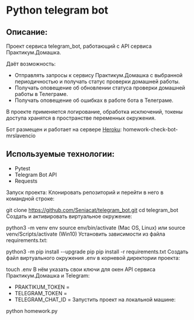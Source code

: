 # Python telegram bot

## Описание:
Проект сервиса telegram_bot, работающий с API сервиса Практикум.Домашка.

Даёт возможность:

* Отправлять запросы к сервису Практикум.Домашка с выбранной периодичностью и получать статус проверки домашней работы.
* Получать оповещение об обновлении статуса проверки домашней работы в Телеграме.
* Получать оповещение об ошибках в работе бота в Телеграме.

В проекте применяется логирование, обработка исключений, токены доступа хранятся в пространстве переменных окружения.

Бот размещен и работает на сервере [Heroku](https://www.heroku.com/): homework-check-bot-mrslavencio

## Используемые технологии:
* Pytest
* Telegram Bot API
* Requests

Запуск проекта:
Клонировать репозиторий и перейти в него в командной строке:

git clone https://github.com/Seniacat/telegram_bot.git
cd telegram_bot
Cоздать и активировать виртуальное окружение:

python3 -m venv env
source env/bin/activate (Mac OS, Linux) или source venv/Scripts/activate (Win10)
Установить зависимости из файла requirements.txt:

python3 -m pip install --upgrade pip
pip install -r requirements.txt
Создать файл виртуального окружения .env в корневой директории проекта:

touch .env
В нём указать свои ключи для окен API сервиса Практикум.Домашка и Telegram:

- PRAKTIKUM_TOKEN =
- TELEGRAM_TOKEN =
- TELEGRAM_CHAT_ID =
Запустить проект на локальной машине:

python homework.py
